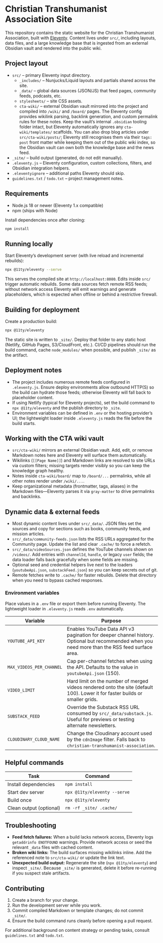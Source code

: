 # Christian Transhumanist Association Site

This repository contains the static website for the Christian Transhumanist Association, built with [Eleventy](https://www.11ty.dev/). Content lives under `src/`, including layouts, data files, and a large knowledge base that is ingested from an external Obsidian vault and rendered into the public wiki.

## Project layout

- `src/` – primary Eleventy input directory.
  - `_includes/` – Nunjucks/Liquid layouts and partials shared across the site.
  - `_data/` – global data sources (JSON/JS) that feed pages, community feeds, podcasts, etc.
  - `stylesheets/` – site CSS assets.
  - `cta-wiki/` – external Obsidian vault mirrored into the project and compiled into `/wiki/` and `/board/` pages. The Eleventy config provides wikilink parsing, backlink generation, and custom permalink rules for these notes. Keep the vault’s internal `.obsidian` tooling folder intact, but Eleventy automatically ignores any `cta-wiki/templates/` scaffolds. You can also drop blog articles under `src/cta-wiki/posts/`; Eleventy still recognises them via their `tags: post` front matter while keeping them out of the public wiki index, so the Obsidian vault can own both the knowledge base and the news feed.
- `_site/` – build output (generated, do not edit manually).
- `.eleventy.js` – Eleventy configuration, custom collections, filters, and Obsidian integration helpers.
- `.eleventyignore` – additional paths Eleventy should skip.
- `guidelines.txt` / `todo.txt` – project management notes.

## Requirements

- Node.js 18 or newer (Eleventy 1.x compatible)
- npm (ships with Node)

Install dependencies once after cloning:

```bash
npm install
```

## Running locally

Start Eleventy’s development server (with live reload and incremental rebuilds):

```bash
npx @11ty/eleventy --serve
```

This serves the compiled site at `http://localhost:8080`. Edits inside `src/` trigger automatic rebuilds. Some data sources fetch remote RSS feeds; without network access Eleventy will emit warnings and generate placeholders, which is expected when offline or behind a restrictive firewall.

## Building for deployment

Create a production build:

```bash
npx @11ty/eleventy
```

The static site is written to `_site/`. Deploy that folder to any static host (Netlify, GitHub Pages, S3/CloudFront, etc.). CI/CD pipelines should run the build command, cache `node_modules/` when possible, and publish `_site/` as the artifact.

## Deployment notes

- The project includes numerous remote feeds configured in `.eleventy.js`. Ensure deploy environments allow outbound HTTP(S) so the build can hydrate those feeds; otherwise Eleventy will fall back to placeholder content.
- If using Netlify (typical for Eleventy projects), set the build command to `npx @11ty/eleventy` and the publish directory to `_site`.
- Environment variables can be defined in `.env` or the hosting provider’s UI; the lightweight loader inside `.eleventy.js` reads the file before the build starts.

## Working with the CTA wiki vault

- `src/cta-wiki/` mirrors an external Obsidian vault. Add, edit, or remove Markdown notes here and Eleventy will surface them automatically.
- Wikilinks (`[[Page Name]]`) and Markdown links are resolved to site URLs via custom filters; missing targets render visibly so you can keep the knowledge graph healthy.
- Notes inside `cta-wiki/board/` map to `/board/...` permalinks, while all other notes render under `/wiki/...`.
- Keep organizational metadata (frontmatter, tags, aliases) in the Markdown files—Eleventy parses it via `gray-matter` to drive permalinks and backlinks.

## Dynamic data & external feeds

- Most dynamic content lives under `src/_data/`. JSON files set the sources and copy for sections such as books, community feeds, and mission articles.
- `src/_data/community-feeds.json` lists the RSS URLs aggregated for the Community page. Update the list and clear `.cache/` to force a refetch.
- `src/_data/videoSources.json` defines the YouTube channels shown on `/videos/`. Add entries with `channelId`, `handle`, or legacy `user` fields; the data loader falls back gracefully when some fields are missing.
- Optional seed and credential helpers live next to the loaders (`youtubeApi.json`, `substackFeed.json`) so you can keep secrets out of git.
- Remote fetches write to `.cache/` for faster rebuilds. Delete that directory when you need to bypass cached responses.

### Environment variables

Place values in a `.env` file or export them before running Eleventy. The lightweight loader in `.eleventy.js` reads `.env` automatically.

| Variable | Purpose |
| --- | --- |
| `YOUTUBE_API_KEY` | Enables YouTube Data API v3 pagination for deeper channel history. Optional but recommended when you need more than the RSS feed surface area. |
| `MAX_VIDEOS_PER_CHANNEL` | Cap per-channel fetches when using the API. Defaults to the value in `youtubeApi.json` (150). |
| `VIDEO_LIMIT` | Hard limit on the number of merged videos rendered onto the site (default 100). Lower it for faster builds or smaller grids. |
| `SUBSTACK_FEED` | Override the Substack RSS URL consumed by `src/_data/substack.js`. Useful for previews or testing alternate newsletters. |
| `CLOUDINARY_CLOUD_NAME` | Change the Cloudinary account used by the `cdnImage` filter. Falls back to `christian-transhumanist-association`. |

## Helpful commands

| Task | Command |
| ---- | ------- |
| Install dependencies | `npm install` |
| Start dev server | `npx @11ty/eleventy --serve` |
| Build once | `npx @11ty/eleventy` |
| Clean output (optional) | `rm -rf _site/ .cache/` |

## Troubleshooting

- **Feed fetch failures:** When a build lacks network access, Eleventy logs `getaddrinfo ENOTFOUND` warnings. Provide network access or seed the relevant `_data` files with cached content.
- **Broken wiki links:** The build surfaces missing wikilinks inline. Add the referenced note to `src/cta-wiki/` or update the link text.
- **Unexpected build output:** Regenerate the site (`npx @11ty/eleventy`) and inspect `_site/`. Because `_site/` is generated, delete it before re-running if you suspect stale artifacts.

## Contributing

1. Create a branch for your change.
2. Run the development server while you work.
3. Commit compiled Markdown or template changes; do not commit `_site/`.
4. Ensure the build command runs cleanly before opening a pull request.

For additional background on content strategy or pending tasks, consult `guidelines.txt` and `todo.txt`.
